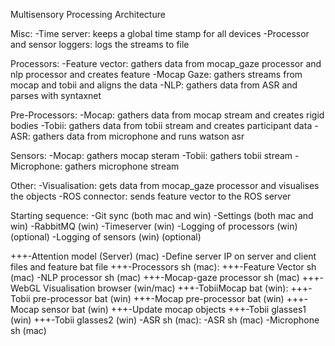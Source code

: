 Multisensory Processing Architecture

Misc:
-Time server: keeps a global time stamp for all devices
-Processor and sensor loggers: logs the streams to file

Processors:
-Feature vector: gathers data from mocap_gaze processor and nlp processor and creates feature
-Mocap Gaze: gathers streams from mocap and tobii and aligns the data
-NLP: gathers data from ASR and parses with syntaxnet

Pre-Processors:
-Mocap: gathers data from mocap stream and creates rigid bodies
-Tobii: gathers data from tobii stream and creates participant data
-ASR: gathers data from microphone and runs watson asr

Sensors:
-Mocap: gathers mocap steram
-Tobii: gathers tobii stream
-Microphone: gathers microphone stream

Other:
-Visualisation: gets data from mocap_gaze processor and visualises the objects
-ROS connector: sends feature vector to the ROS server

Starting sequence:
-Git sync (both mac and win)
-Settings (both mac and win)
-RabbitMQ (win)
-Timeserver (win)
    -Logging of processors (win) (optional)
    -Logging of sensors (win) (optional)

+++-Attention model (Server) (mac)
    -Define server IP on server and client files and feature bat file
+++-Processors sh (mac):
    +++-Feature Vector sh (mac)
    -NLP processor sh (mac)
    +++-Mocap-gaze processor sh (mac)
+++-WebGL Visualisation browser (win/mac)
+++-TobiiMocap bat (win):
    +++-Tobii pre-processor bat (win)
    +++-Mocap pre-processor bat (win)
    +++-Mocap sensor bat (win)
        +++-Update mocap objects
+++-Tobii glasses1 (win)
+++-Tobii glasses2 (win)
-ASR sh (mac):
    -ASR sh (mac)
    -Microphone sh (mac)
